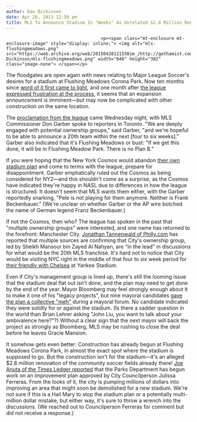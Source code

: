 ```yaml
---
author: Dan Dickinson
date: Apr 26, 2013 12:50 pm
title: MLS To Announce Stadium In "Weeks" As Unrelated $2.8 Million Renovations Start In Flushing Meadows Park
---
```


	
										<p><span class="mt-enclosure mt-enclosure-image" style="display: inline;"> <img alt="mls-flushingmeadows.png" src="https://web.archive.org/web/20150428111550im_/http://gothamist.com/attachments/Dan Dickinson/mls-flushingmeadows.png" width="640" height="382" class="image-none"> </span></p>

<p>The floodgates are open again with news relating to Major League Soccer&apos;s desires for a stadium at Flushing Meadows Corona Park.  Now ten months since <a href="https://web.archive.org/web/20150428111550/http://gothamist.com/2012/06/27/mls_stadium_proposal_flushing_meadows.php">word of it first came to light</a>, and one month after <a href="https://web.archive.org/web/20150428111550/http://gothamist.com/2013/03/18/is_time_running_out_on_the_queens_m.php">the league expressed frustration at the process</a>, it seems that an expansion announcement is imminent&#x2014;but may now be complicated with other construction on the same location.</p>

<p>The <a href="https://web.archive.org/web/20150428111550/http://www.bigapplesoccer.com/leagues/mls2.php?article_id=33374">proclamation from the league</a> came Wednesday night, with MLS Commissioner Don Garber spoke to reporters in Toronto.  &quot;We are deeply engaged with potential ownership groups,&quot; said Garber, &quot;and we&apos;re hopeful to be able to announce a 20th team within the next [four to six weeks].&quot;  Garber also indicated that it&apos;s Flushing Meadows or bust: &quot;If we get this done, it will be in Flushing Meadow Park. There is no Plan B.&quot;</p>

<p>If you were hoping that the New York Cosmos would abandon <a href="https://web.archive.org/web/20150428111550/http://gothamist.com/2013/01/16/goal_cosmos_want_to_build_a_stadium.php">their own stadium plan</a> and come to terms with the league, prepare for disappointment.  Garber emphatically ruled out the Cosmos as being considered for NY2&#x2014;and this shouldn&apos;t come as a surprise, as the Cosmos have indicated they&apos;re happy in NASL due to differences in how the league is structured.  It doesn&apos;t seem that MLS wants them either, with the Garber reportedly snarking, &quot;Pele is not playing for them anymore. Neither is Frank Beckenbauer.&quot;  (We&apos;re unclear on whether Garber or the AP wire botched the name of German legend Franz Beckenbauer.)</p>

<p>If not the Cosmos, then who?  The league has spoken in the past that &quot;multiple ownership groups&quot; were interested, and one name has returned to the forefront: Manchester City.  <a href="https://web.archive.org/web/20150428111550/http://www.philly.com/philly/blogs/thegoalkeeper/Manchester-City-takes-lead-to-buy-New-York-MLS-expansion-team-but-theres-no-deal-yet.html">Jonathan Tannenwald of Philly.com</a> has reported that multiple sources are confirming that City&apos;s ownership group, led by Sheikh Mansour bin Zayed Al Nahyan, are &quot;in the lead&quot; in discussions for what would be the 20th MLS franchise.  It&apos;s hard not to notice that City would be visiting NYC right in the middle of that four to six week period for <a href="https://web.archive.org/web/20150428111550/http://gothamist.com/2013/04/08/soccer_returns_to_yankee_stadium_ch.php">their friendly with Chelsea</a> at Yankee Stadium.</p>

<p>Even if City&apos;s management group is lined up, there&apos;s still the looming issue that the stadium deal flat out isn&apos;t done, and the plan may need to get done by the end of the year.  Mayor Bloomberg may feel strongly enough about it to make it one of his &quot;legacy projects&quot;, but nine mayoral candidates <a href="https://web.archive.org/web/20150428111550/http://www.capitalnewyork.com/article/politics/2013/04/8529329/mayoral-candidates-mls-stadium-queens-meh">gave the plan a collective &quot;meh&quot;</a> during a mayoral forum.  No candidate indicated they were solidly for or against the stadium.  (Is there a sadder question in the world than Brian Lehrer asking &quot;John Liu, you want to talk about your ambivalence here?&quot;?)  Without a clear sign that the next mayor will back the project as strongly as Bloomberg, MLS may be rushing to close the deal before he leaves Gracie Mansion.</p>

<p>It somehow gets even better: Construction has already begun at Flushing Meadows Corona Park, in almost the exact spot where the stadium is supposed to go.  But the construction isn&apos;t for the stadium&#x2014;it&apos;s an alleged $2.8 million renovation of the community soccer fields already there!  <a href="https://web.archive.org/web/20150428111550/http://www.timesledger.com/stories/2013/17/parkconstruction_all_2013_04_26_q.html">Joe Anuta of the Times Ledger reported</a> that the Parks Department has begun work on an improvement plan approved by City Councilperson Julissa Ferreras.  From the looks of it, the city is pumping millions of dollars into improving an area that might soon be demolished for a new stadium.  We&apos;re not sure if this is a Hail Mary to stop the stadium plan or a potentially multi-million dollar mistake, but either way, it&apos;s sure to throw a wrench into the discussions.  (We reached out to Councilperson Ferreras for comment but did not receive a response.)</p>					
										
									
				